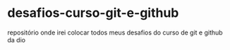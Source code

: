 # desafios-curso-git-e-github
repositório onde irei colocar todos meus desafios do curso de git e github da dio 
